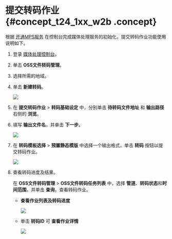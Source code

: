 # 提交转码作业 {#concept_t24_1xx_w2b .concept}

根据 [开通MPS服务](../../../../intl.zh-CN/快速入门/开通MPS服务.md#) 在控制台完成媒体处理服务的初始化，提交转码作业功能使用说明如下。

1.  登录 [媒体处理控制台](https://mts.console.aliyun.com/?spm=5176.2020520001.0.0.6RsosT#/mts/oss)。
2.  单击 **OSS文件转码管理**。
3.  选择所需的地域。
4.  单击 **新建转码**。

    ![](http://static-aliyun-doc.oss-cn-hangzhou.aliyuncs.com/assets/img/11354/15440103939963_zh-CN.png)

5.  在 **提交转码作业** \> **转码基础设定** 中，分别单击 **待转码文件地址** 和 **输出路径** 右侧的 **浏览**。
6.  填写 **输出文件名**，并单击 **下一步**。

    ![](http://static-aliyun-doc.oss-cn-hangzhou.aliyuncs.com/assets/img/11354/15440103939964_zh-CN.png)

7.  在 **转码模板选择** \> **预置静态模版** 中选择一个输出格式，单击 **转码** 按钮以提交转码作业。

    ![](http://static-aliyun-doc.oss-cn-hangzhou.aliyuncs.com/assets/img/11354/15440103939965_zh-CN.png)

8.  查看转码进度及结果。

    在 **OSS文件转码管理** \> **OSS文件转码任务列表** 中，选择 **管道**、**转码状态**和**时间范围**，并单击 **查询**，查看转码作业。

    -   **查看作业列表及转码进度**

        ![](http://static-aliyun-doc.oss-cn-hangzhou.aliyuncs.com/assets/img/11354/15440103939968_zh-CN.png)

    -   单击 **转码ID** 可 **查看作业详情**

        ![](http://static-aliyun-doc.oss-cn-hangzhou.aliyuncs.com/assets/img/11354/15440103939967_zh-CN.png)


